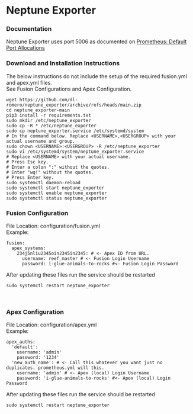 # Neptune Exporter

### Documentation

Neptune Exporter uses port 5006 as documented on [Prometheus: Default Port Allocations](https://github.com/prometheus/prometheus/wiki/Default-port-allocations)

### Download and Installation Instructions
The below instructions do not include the setup of the required fusion.yml and apex.yml files.<BR>
See Fusion Configurations and Apex Configuration.
```
wget https://github.com/dl-romero/neptune_exporter/archive/refs/heads/main.zip
cd neptune_exporter-main
pip3 install -r requirements.txt
sudo mkdir /etc/neptune_exporter
sudo cp -R * /etc/neptune_exporter
sudo cp neptune_exporter.service /etc/systemd/system
# In the command below. Replace <USERNAME>,<USERGROUP> with your actual username and group.
sudo chown <USERNAME>:<USERGROUP> -R /etc/neptune_exporter 
sudo vi /etc/systemd/system/neptune_exporter.service 
# Replace <USERNAME> with your actual username.
# Press Esc key.
# Enter a colon ":" without the quotes.
# Enter "wq!" without the quotes.
# Press Enter key.
sudo systemctl daemon-reload
sudo systemctl start neptune_exporter
sudo systemctl enable neptune_exporter
sudo systemctl status neptune_exporter
```

### Fusion Configuration
File Location: configuration/fusion.yml<BR>
Example:
```
fusion:
  apex_systems:
    234j5nliu2345oin2345in2345: # <- Apex ID from URL.
      username: reef_master # <- Fusion Login Username
      password: i-glue-animals-to-rocks #<- Fusion Login Password 
```
After updating these files run the service should be restarted
```
sudo systemctl restart neptune_exporter
```
<BR>

### Apex Configuration
File Location: configuration/apex.yml<BR>
Example:
```
apex_auths:
  'default':
    username: 'admin'
    password: '1234'
  'new_auth_name': # <- Call this whatever you want just no duplicates. prometheus.yml will this.
    username: 'admin' # <- Apex (local) Login Username
    password: 'i-glue-animals-to-rocks' #<- Apex (local) Login Password 
```
After updating these files run the service should be restarted
```
sudo systemctl restart neptune_exporter
```
